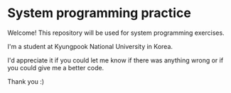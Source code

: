 System programming practice
===========================

Welcome! This repository will be used for system programming exercises.

I'm a student at Kyungpook National University in Korea. 

I'd appreciate it if you could let me know if there was anything wrong or if you could give me a better code. 

Thank you :)
